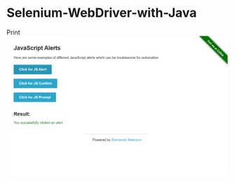 # Selenium-WebDriver-with-Java
Print
![image](https://github.com/dicucristiann/Selenium-WebDriver-with-Java/blob/master/resources/screenshots/test.png)
